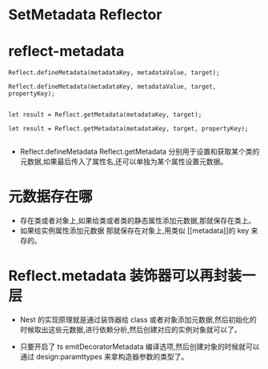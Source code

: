 # SetMetadata Reflector

# reflect-metadata

```
Reflect.defineMetadata(metadataKey, metadataValue, target);

Reflect.defineMetadata(metadataKey, metadataValue, target, propertyKey);


let result = Reflect.getMetadata(metadataKey, target);

let result = Reflect.getMetadata(metadataKey, target, propertyKey);


```

- Reflect.defineMetadata Reflect.getMetadata 分别用于设置和获取某个类的元数据,如果最后传入了属性名,还可以单独为某个属性设置元数据。

# 元数据存在哪

- 存在类或者对象上,如果给类或者类的静态属性添加元数据,那就保存在类上。
- 如果给实例属性添加元数据 那就保存在对象上,用类似 [[metadata]]的 key 来存的。

# Reflect.metadata 装饰器可以再封装一层

- Nest 的实现原理就是通过装饰器给 class 或者对象添加元数据,然后初始化的时候取出这些元数据,进行依赖分析,然后创建对应的实例对象就可以了。

* 只要开启了 ts emitDecoratorMetadata 编译选项,然后创建对象的时候就可以通过 design:paramttypes 来拿构造器参数的类型了。
